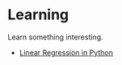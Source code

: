 # Learning

Learn something interesting.

* [Linear Regression in Python](https://realpython.com/linear-regression-in-python/)
